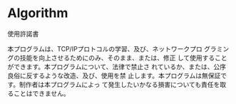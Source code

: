 # Algorithm
使用許諾書
 
 本プログラムは、TCP/IPプロトコルの学習、及び、ネットワークプロ
 グラミングの技能を向上させるためにのみ、そのまま、または、修正
 して使用することができます。本プログラムについて、法律で禁止さ
 れているか、または、公序良俗に反するような改造、及び、使用を禁
 止します。本プログラムは無保証です。制作者は本プログラムによっ
 て発生したいかなる損害についても責任を取ることはできません。
